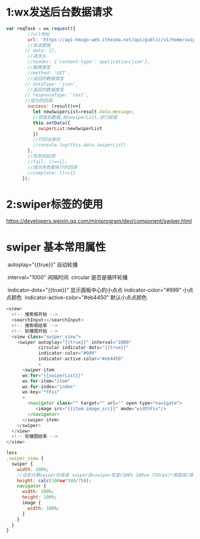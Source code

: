 # 1:wx发送后台数据请求

```javascript
var reqTask = wx.request({
        //url地址
        url: 'https://api-hmugo-web.itheima.net/api/public/v1/home/swiperdata',
        //发送数据
       // data: {},
        //请求头
        //header: {'content-type':'application/json'},
        //数据类型
        //method: 'GET',
        //返回的数据类型
       // dataType: 'json',
        //返回的数据类型
       // responseType: 'text',
       //成功的回调
        success: (result)=>{    
          let newSwiperList=result.data.message;
          //获取到数据,给sewiperList,进行赋值
          this.setData({
            swiperList:newSwiperList
          })
          //打印出来的
          //console.log(this.data.swiperList)
        },
        //失败的回调
        //fail: ()=>{},
        //成功失败都执行的回调
        //complete: ()=>{}
      });
```

# 2:swiper标签的使用

https://developers.weixin.qq.com/miniprogram/dev/component/swiper.html

# swiper 基本常用属性

​			autoplay="{{true}}"  自动轮播

​			interval="1000"   间隔时间
​            circular 				是否是循环轮播

​			indicator-dots="{{true}}"  				显示面板中心的小点点
​            indicator-color="#999"					小点点颜色
​            indicator-active-color="#eb4450"   默认小点点颜色

```javascript
<view>
  <!-- 搜索框开始 -->
  <searchInput></searchInput>
  <!-- 搜索框结束 -->
  <!-- 轮播图开始 -->
  <view class="swiper_view">
    <swiper autoplay="{{true}}" interval="1000" 
            circular indicator-dots="{{true}}" 
            indicator-color="#999"
            indicator-active-color="#eb4450"
            >
      <swiper-item 
      wx:for="{{swiperList}}"
      wx:for-item="item"
      wx:for-index="index"
      wx:key="*this"
      >
        <navigator class="" target="" url="" open-type="navigate">
           <image src="{{item.image_src}}" mode="widthFix"/>
        </navigator>
      </swiper-item>
    </swiper>
  </view>
  <!-- 轮播图结束 -->
</view>
```

```javascript
less
.swiper_view {
  swiper {
    width: 100%;
    //动态计算swiper的高度 swiper高=swiper宽度(100% 100vw 750rpx)*原图高/原图宽
    height: calc(100vw*340/750);
    navigator {
      width: 100%;
      height: 100%;
      image {
        width: 100%;       
      }
    }
  }
}
```

